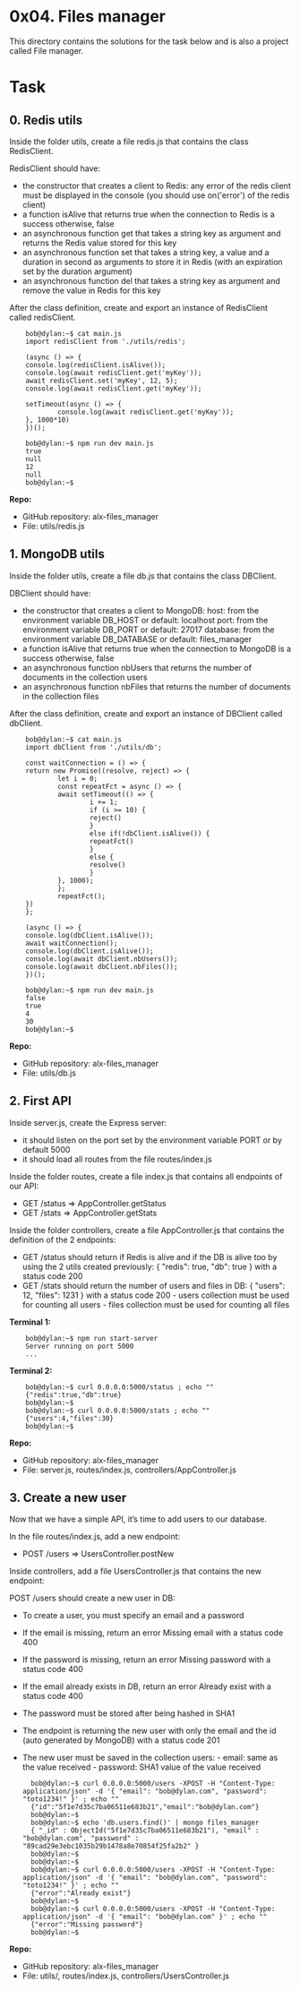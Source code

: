 # 0x04. Files manager
This directory contains the solutions for the task below and is also a project called File manager.

# Task
## 0. Redis utils

Inside the folder utils, create a file redis.js that contains the class RedisClient.

RedisClient should have:

- the constructor that creates a client to Redis:
any error of the redis client must be displayed in the console (you should use on('error') of the redis client)
- a function isAlive that returns true when the connection to Redis is a success otherwise, false
- an asynchronous function get that takes a string key as argument and returns the Redis value stored for this key
- an asynchronous function set that takes a string key, a value and a duration in second as arguments to store it in Redis (with an expiration set by the duration argument)
- an asynchronous function del that takes a string key as argument and remove the value in Redis for this key

After the class definition, create and export an instance of RedisClient called redisClient.

        bob@dylan:~$ cat main.js
        import redisClient from './utils/redis';

        (async () => {
        console.log(redisClient.isAlive());
        console.log(await redisClient.get('myKey'));
        await redisClient.set('myKey', 12, 5);
        console.log(await redisClient.get('myKey'));

        setTimeout(async () => {
                console.log(await redisClient.get('myKey'));
        }, 1000*10)
        })();

        bob@dylan:~$ npm run dev main.js
        true
        null
        12
        null
        bob@dylan:~$ 

**Repo:**
- GitHub repository: alx-files_manager
- File: utils/redis.js

## 1. MongoDB utils
Inside the folder utils, create a file db.js that contains the class DBClient.

DBClient should have:

- the constructor that creates a client to MongoDB:
host: from the environment variable DB_HOST or default: localhost
port: from the environment variable DB_PORT or default: 27017
database: from the environment variable DB_DATABASE or default: files_manager
- a function isAlive that returns true when the connection to MongoDB is a success otherwise, false
- an asynchronous function nbUsers that returns the number of documents in the collection users
- an asynchronous function nbFiles that returns the number of documents in the collection files

After the class definition, create and export an instance of DBClient called dbClient.

        bob@dylan:~$ cat main.js
        import dbClient from './utils/db';

        const waitConnection = () => {
        return new Promise((resolve, reject) => {
                let i = 0;
                const repeatFct = async () => {
                await setTimeout(() => {
                        i += 1;
                        if (i >= 10) {
                        reject()
                        }
                        else if(!dbClient.isAlive()) {
                        repeatFct()
                        }
                        else {
                        resolve()
                        }
                }, 1000);
                };
                repeatFct();
        })
        };

        (async () => {
        console.log(dbClient.isAlive());
        await waitConnection();
        console.log(dbClient.isAlive());
        console.log(await dbClient.nbUsers());
        console.log(await dbClient.nbFiles());
        })();

        bob@dylan:~$ npm run dev main.js
        false
        true
        4
        30
        bob@dylan:~$ 

**Repo:**
- GitHub repository: alx-files_manager
- File: utils/db.js

## 2. First API
Inside server.js, create the Express server:

- it should listen on the port set by the environment variable PORT or by default 5000
- it should load all routes from the file routes/index.js

Inside the folder routes, create a file index.js that contains all endpoints of our API:
- GET /status => AppController.getStatus
- GET /stats => AppController.getStats

Inside the folder controllers, create a file AppController.js that contains the definition of the 2 endpoints:

- GET /status should return if Redis is alive and if the DB is alive too by using the 2 utils created previously: { "redis": true, "db": true } with a status code 200
- GET /stats should return the number of users and files in DB: { "users": 12, "files": 1231 } with a status code 200
        - users collection must be used for counting all users
        - files collection must be used for counting all files

**Terminal 1:**

        bob@dylan:~$ npm run start-server
        Server running on port 5000
        ...

**Terminal 2:**

        bob@dylan:~$ curl 0.0.0.0:5000/status ; echo ""
        {"redis":true,"db":true}
        bob@dylan:~$ 
        bob@dylan:~$ curl 0.0.0.0:5000/stats ; echo ""
        {"users":4,"files":30}
        bob@dylan:~$

**Repo:**
- GitHub repository: alx-files_manager
- File: server.js, routes/index.js, controllers/AppController.js

## 3. Create a new user
Now that we have a simple API, it’s time to add users to our database.

In the file routes/index.js, add a new endpoint:

- POST /users => UsersController.postNew

Inside controllers, add a file UsersController.js that contains the new endpoint:

POST /users should create a new user in DB:

- To create a user, you must specify an email and a password
- If the email is missing, return an error Missing email with a status code 400
- If the password is missing, return an error Missing password with a status code 400
- If the email already exists in DB, return an error Already exist with a status code 400
- The password must be stored after being hashed in SHA1
- The endpoint is returning the new user with only the email and the id (auto generated by MongoDB) with a status code 201
- The new user must be saved in the collection users:
        - email: same as the value received
        - password: SHA1 value of the value received

        bob@dylan:~$ curl 0.0.0.0:5000/users -XPOST -H "Content-Type: application/json" -d '{ "email": "bob@dylan.com", "password": "toto1234!" }' ; echo ""
        {"id":"5f1e7d35c7ba06511e683b21","email":"bob@dylan.com"}
        bob@dylan:~$ 
        bob@dylan:~$ echo 'db.users.find()' | mongo files_manager
        { "_id" : ObjectId("5f1e7d35c7ba06511e683b21"), "email" : "bob@dylan.com", "password" : "89cad29e3ebc1035b29b1478a8e70854f25fa2b2" }
        bob@dylan:~$ 
        bob@dylan:~$ 
        bob@dylan:~$ curl 0.0.0.0:5000/users -XPOST -H "Content-Type: application/json" -d '{ "email": "bob@dylan.com", "password": "toto1234!" }' ; echo ""
        {"error":"Already exist"}
        bob@dylan:~$ 
        bob@dylan:~$ curl 0.0.0.0:5000/users -XPOST -H "Content-Type: application/json" -d '{ "email": "bob@dylan.com" }' ; echo ""
        {"error":"Missing password"}
        bob@dylan:~$

**Repo:**
- GitHub repository: alx-files_manager
- File: utils/, routes/index.js, controllers/UsersController.js